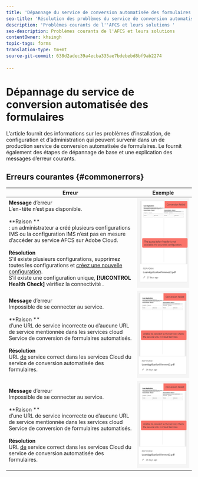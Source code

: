 ```yaml
---
title: 'Dépannage du service de conversion automatisée des formulaires '
seo-title: 'Résolution des problèmes du service de conversion automatisée des formulaires (AFCS) '
description: 'Problèmes courants de l''AFCS et leurs solutions '
seo-description: Problèmes courants de l'AFCS et leurs solutions
contentOwner: khsingh
topic-tags: forms
translation-type: tm+mt
source-git-commit: 638d2adec39a4ecba335ae7bdebebd8bf9ab2274

---
```



# Dépannage du service de conversion automatisée des formulaires


L’article fournit des informations sur les problèmes d’installation, de configuration et d’administration qui peuvent survenir dans un de production  service de conversion automatisée de formulaires. Le  fournit également des étapes de dépannage de base et une explication des messages d’erreur courants.

## Erreurs courantes {#commonerrors}

| Erreur | Exemple |
|--- |--- |
| **Message** d’erreur <br> L’en-tête  n’est pas disponible. <br><br>**Raison **<br>: un administrateur a créé plusieurs configurations IMS ou la configuration IMS n’est pas en mesure d’accéder au service AFCS sur Adobe Cloud.<br><br>**Résolution**<br> S&#39;il existe plusieurs configurations, supprimez toutes les configurations et [créez une nouvelle configuration](configure-service.md#obtainpubliccertificates). <br> S’il existe une configuration unique, **[!UICONTROL Health Check]** vérifiez la connectivité [](configure-service.md#createintegrationoption). | ![L&#39;en-tête  du n&#39;est pas disponible](assets/invalid-ims-configuration.png) |
| **Message** d’erreur <br> Impossible de se connecter au service.  <br><br>**Raison **<br>d’une URL de service incorrecte ou d’aucune URL de service mentionnée dans les services cloud Service de conversion de formulaires automatisés.<br><br>**Résolution**<br> URL [de](configure-service.md#configure-the-cloud-service) service correct dans les services Cloud du service de conversion automatisée des formulaires. | ![Impossible de se connecter au service.](assets/wrong-endpoint-configured.png) |
| **Message** d’erreur <br> Impossible de se connecter au service.  <br><br>**Raison **<br>d’une URL de service incorrecte ou d’aucune URL de service mentionnée dans les services cloud Service de conversion de formulaires automatisés.<br><br>**Résolution**<br> URL [de](configure-service.md#configure-the-cloud-service) service correct dans les services Cloud du service de conversion automatisée des formulaires. | ![Impossible de se connecter au service.](assets/wrong-endpoint-configured.png) |
